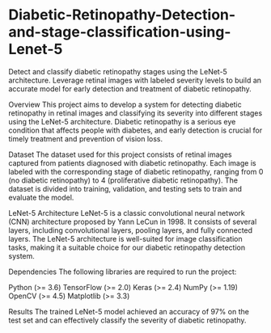 # Diabetic-Retinopathy-Detection-and-stage-classification-using-Lenet-5
Detect and classify diabetic retinopathy stages using the LeNet-5 architecture. Leverage retinal images with labeled severity levels to build an accurate model for early detection and treatment of diabetic retinopathy.


Overview
This project aims to develop a system for detecting diabetic retinopathy in retinal images and classifying its severity into different stages using the LeNet-5 architecture. Diabetic retinopathy is a serious eye condition that affects people with diabetes, and early detection is crucial for timely treatment and prevention of vision loss.

Dataset
The dataset used for this project consists of retinal images captured from patients diagnosed with diabetic retinopathy. Each image is labeled with the corresponding stage of diabetic retinopathy, ranging from 0 (no diabetic retinopathy) to 4 (proliferative diabetic retinopathy). The dataset is divided into training, validation, and testing sets to train and evaluate the model.

LeNet-5 Architecture
LeNet-5 is a classic convolutional neural network (CNN) architecture proposed by Yann LeCun in 1998. It consists of several layers, including convolutional layers, pooling layers, and fully connected layers. The LeNet-5 architecture is well-suited for image classification tasks, making it a suitable choice for our diabetic retinopathy detection system.

Dependencies
The following libraries are required to run the project:

Python (>= 3.6)
TensorFlow (>= 2.0)
Keras (>= 2.4)
NumPy (>= 1.19)
OpenCV (>= 4.5)
Matplotlib (>= 3.3)

Results
The trained LeNet-5 model achieved an accuracy of 97% on the test set and can effectively classify the severity of diabetic retinopathy.
